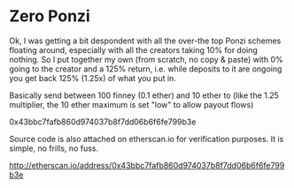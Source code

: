 # Zero Ponzi
Ok, I was getting a bit despondent with all the over-the top Ponzi schemes floating around, especially with all the creators taking 10% for doing nothing. So I put together my own (from scratch, no copy & paste) with 0% going to the creator and a 125% return, i.e. while deposits to it are ongoing you get back 125% (1.25x) of what you put in.

Basically send between 100 finney (0.1 ether) and 10 ether to (like the 1.25 multiplier, the 10 ether maximum is set "low" to allow payout flows)

0x43bbc7fafb860d974037b8f7dd06b6f6fe799b3e 

Source code is also attached on etherscan.io for verification purposes. It is simple, no frills, no fuss.

http://etherscan.io/address/0x43bbc7fafb860d974037b8f7dd06b6f6fe799b3e
